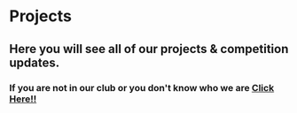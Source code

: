 # Projects
## Here you will see all of our projects & competition updates.
### If you are not in our club or you don't know who we are <a href="exprescobotics.netlify.com">Click Here!!</a>
